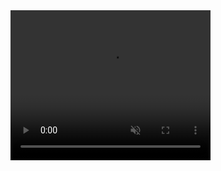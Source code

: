 <video width="320" height="240" autoplay loop muted>
  <source src="./imgs/CipherEncrypt.mp4" type="video/mp4">
  <p>Will not display video.</p>
</video>
